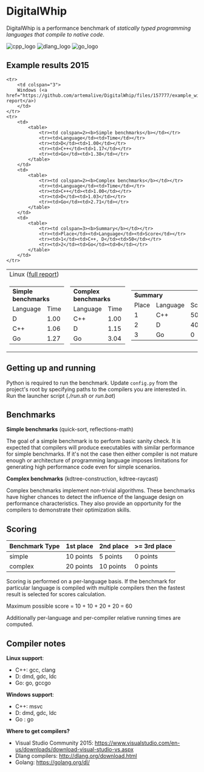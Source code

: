DigitalWhip
===========

DigitalWhip is a performance benchmark of _statically typed programming languages that compile to native code_.

![cpp_logo](https://cloud.githubusercontent.com/assets/4964024/23078950/673511b2-f553-11e6-8fde-53b318ae2a18.png)
![dlang_logo](https://cloud.githubusercontent.com/assets/4964024/23079892/741f50fa-f557-11e6-8815-e15ad5e48b7e.png)
![go_logo](https://cloud.githubusercontent.com/assets/4964024/23079852/49f3268a-f557-11e6-8af3-78cac1b699ce.png)

Example results 2015
--------------------
<table>
    <tr>
        <td colspan="3">
         Linux (<a href="https://github.com/artemalive/DigitalWhip/files/157778/example_linux_results.txt">full report</a>)
        </td>
    </tr>
    <tr>
        <td>
            <table>
                <tr><td colspan=2><b>Simple benchmarks</b></td></tr>
                <tr><td>Language</td><td>Time</td></tr>
                <tr><td>D</td><td>1.00</td></tr>
                <tr><td>C++</td><td>1.06</td></tr>
                <tr><td>Go</td><td>1.27</td></tr>
            </table>
        </td>
        <td>
            <table>
                <tr><td colspan=2><b>Complex benchmarks</b></td></tr>
                <tr><td>Language</td><td>Time</td></tr>
                <tr><td>C++</td><td>1.00</td></tr>
                <tr><td>D</td><td>1.15</td></tr>
                <tr><td>Go</td><td>3.04</td></tr>
            </table>
        </td>
        <td>
            <table>
                <tr><td colspan=3><b>Summary</b></td></tr>
                <tr><td>Place</td><td>Language</td><td>Score</td></tr>
                <tr><td>1</td><td>C++</td><td>50</td></tr>
                <tr><td>2</td><td>D</td><td>40</td></tr>
                <tr><td>3</td><td>Go</td><td>0</td></tr>
            </table>
        </td>
    </tr>
    
    <tr>
        <td colspan="3">
        Windows (<a href="https://github.com/artemalive/DigitalWhip/files/157777/example_windows_results.txt">full report</a>)
        </td>
    </tr>
    <tr>
        <td>
            <table>
                <tr><td colspan=2><b>Simple benchmarks</b></td></tr>
                <tr><td>Language</td><td>Time</td></tr>
                <tr><td>D</td><td>1.00</td></tr>
                <tr><td>C++</td><td>1.17</td></tr>
                <tr><td>Go</td><td>1.38</td></tr>
            </table>
        </td>
        <td>
            <table>
                <tr><td colspan=2><b>Complex benchmarks</b></td></tr>
                <tr><td>Language</td><td>Time</td></tr>
                <tr><td>C++</td><td>1.00</td></tr>
                <tr><td>D</td><td>1.03</td></tr>
                <tr><td>Go</td><td>2.71</td></tr>
            </table>
        </td>
        <td>
            <table>
                <tr><td colspan=3><b>Summary</b></td></tr>
                <tr><td>Place</td><td>Language</td><td>Score</td></tr>
                <tr><td>1</td><td>C++, D</td><td>50</td></tr>
                <tr><td>2</td><td>Go</td><td>0</td></tr>
            </table>
        </td>
    </tr>
</table>

Getting up and running
----------------------
Python is required to run the benchmark.
Update `config.py` from the project's root by specifying paths to the compilers you are interested in.
Run the launcher script (_./run.sh_ or _run.bat_)

Benchmarks
----------

**Simple benchmarks** (quick-sort, reflections-math)

The goal of a simple benchmark is to perform basic sanity check. It is expected that compilers will produce executables with similar performance for simple benchmarks. If it's not the case then either compiler is not mature enough or architecture of programming language imposes limitations for generating high performance code even for simple scenarios.

**Complex benchmarks** (kdtree-construction, kdtree-raycast)

Complex benchmarks implement non-trivial algorithms. These benchmarks have higher chances to detect the influence of the language design on performance characteristics. They also provide an opportunity for the compilers to demonstrate their optimization skills.

Scoring
-------

| Benchmark Type | 1st place  | 2nd place  | >= 3rd place |
| -------------- |------------|------------|--------------|
| simple         | 10 points  | 5  points  | 0 points     |
| complex        | 20 points  | 10 points  | 0 points     |

Scoring is performed on a per-language basis. If the benchmark for particular language is compiled with multiple compilers then the fastest result is selected for scores calculation.

Maximum possible score = 10 + 10 + 20 + 20 = 60

Additionally per-language and per-compiler relative running times are computed.

Compiler notes
--------------
**Linux support**:
* C++: gcc, clang
* D: dmd, gdc, ldc
* Go: go, gccgo

**Windows support**:
* C++: msvc
* D: dmd, gdc, ldc
* Go : go

**Where to get compilers?**
* Visual Studio Community 2015: https://www.visualstudio.com/en-us/downloads/download-visual-studio-vs.aspx
* Dlang compilers: http://dlang.org/download.html
* Golang: https://golang.org/dl/
